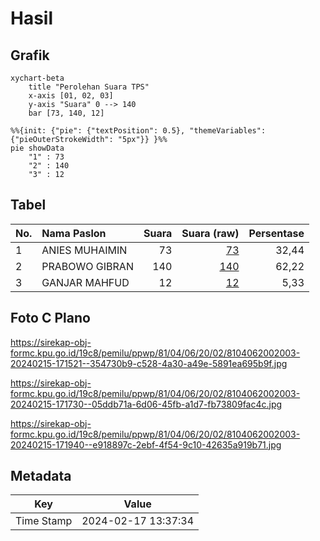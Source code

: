 # Hasil

## Grafik

```mermaid
xychart-beta
    title "Perolehan Suara TPS"
    x-axis [01, 02, 03]
    y-axis "Suara" 0 --> 140
    bar [73, 140, 12]
```

```mermaid
%%{init: {"pie": {"textPosition": 0.5}, "themeVariables": {"pieOuterStrokeWidth": "5px"}} }%%
pie showData
    "1" : 73
    "2" : 140
    "3" : 12
```

## Tabel

| No. | Nama Paslon    | Suara | Suara (raw) | Persentase |
|:--- |:-------------- | -----:| -----------:| ----------:|
| 1   | ANIES MUHAIMIN | 73    | [73][p-1]   | 32,44      |
| 2   | PRABOWO GIBRAN | 140   | [140][p-2]  | 62,22      |
| 3   | GANJAR MAHFUD  | 12    | [12][p-3]   | 5,33       |


[p-1]: https://github.com/gigit-pemilu/pemilu-2024-81-maluku/blob/main/pilpres/hitung-suara/sub/81-maluku/sub/04-buru/sub/06-waplau/sub/2002-waplau/sub/003-tps/sub/paslon-1.txt
[p-2]: https://github.com/gigit-pemilu/pemilu-2024-81-maluku/blob/main/pilpres/hitung-suara/sub/81-maluku/sub/04-buru/sub/06-waplau/sub/2002-waplau/sub/003-tps/sub/paslon-2.txt
[p-3]: https://github.com/gigit-pemilu/pemilu-2024-81-maluku/blob/main/pilpres/hitung-suara/sub/81-maluku/sub/04-buru/sub/06-waplau/sub/2002-waplau/sub/003-tps/sub/paslon-3.txt

## Foto C Plano

https://sirekap-obj-formc.kpu.go.id/19c8/pemilu/ppwp/81/04/06/20/02/8104062002003-20240215-171521--354730b9-c528-4a30-a49e-5891ea695b9f.jpg

https://sirekap-obj-formc.kpu.go.id/19c8/pemilu/ppwp/81/04/06/20/02/8104062002003-20240215-171730--05ddb71a-6d06-45fb-a1d7-fb73809fac4c.jpg

https://sirekap-obj-formc.kpu.go.id/19c8/pemilu/ppwp/81/04/06/20/02/8104062002003-20240215-171940--e918897c-2ebf-4f54-9c10-42635a919b71.jpg


## Metadata

| Key        | Value               |
| ---------- | ------------------- |
| Time Stamp | 2024-02-17 13:37:34 |



